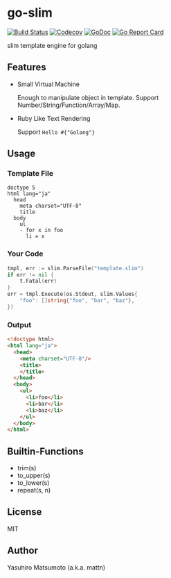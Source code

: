 # go-slim

[![Build Status](https://github.com/mattn/go-slim/workflows/test/badge.svg?branch=master)](https://github.com/mattn/go-slim/actions?query=workflow%3Atest)
[![Codecov](https://codecov.io/gh/mattn/go-slim/branch/master/graph/badge.svg)](https://codecov.io/gh/mattn/go-slim)
[![GoDoc](https://godoc.org/github.com/mattn/go-slim?status.svg)](http://godoc.org/github.com/mattn/go-slim)
[![Go Report Card](https://goreportcard.com/badge/github.com/mattn/go-slim)](https://goreportcard.com/report/github.com/mattn/go-slim)

slim template engine for golang

## Features

* Small Virtual Machine

  Enough to manipulate object in template. Support Number/String/Function/Array/Map.

* Ruby Like Text Rendering

  Support `Hello #{"Golang"}`

## Usage

### Template File

```slim
doctype 5
html lang="ja"
  head
    meta charset="UTF-8"
    title
  body
    ul
    - for x in foo
      li = x
```

### Your Code

```go
tmpl, err := slim.ParseFile("template.slim")
if err != nil {
	t.Fatal(err)
}
err = tmpl.Execute(os.Stdout, slim.Values{
	"foo": []string{"foo", "bar", "baz"},
})
```

### Output

```html
<!doctype html>
<html lang="ja">
  <head>
    <meta charset="UTF-8"/>
    <title>
    </title>
  </head>
  <body>
    <ul>
      <li>foo</li>
      <li>bar</li>
      <li>baz</li>
    </ul>
  </body>
</html>
```

## Builtin-Functions

* trim(s)
* to_upper(s)
* to_lower(s)
* repeat(s, n)

## License

MIT

## Author

Yasuhiro Matsumoto (a.k.a. mattn)
